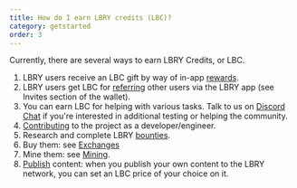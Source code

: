 ```yaml
---
title: How do I earn LBRY credits (LBC)?
category: getstarted
order: 3
---
```


Currently, there are several ways to earn LBRY Credits, or LBC.

1. LBRY users receive an LBC gift by way of in-app [rewards](/faq/rewards).
1. LBRY users get LBC for [referring](/faq/referrals) other users via the LBRY app (see Invites section of the wallet).
1. You can earn LBC for helping with various tasks. Talk to us on [Discord Chat](https://chat.lbry.com/) if you're interested in additional testing or helping the community.
1. [Contributing](https://lbry.tech/contribute) to the project as a developer/engineer.
1. Research and complete LBRY [bounties](/bounty).
1. Buy them: see [Exchanges](/faq/exchanges)
1. Mine them: see [Mining](/faq/mining-credits).
1. [Publish](/faq/how-to-publish) content: when you publish your own content to the LBRY network, you can set an LBC price of your choice on it.
